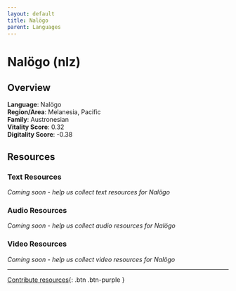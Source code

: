 ```yaml
---
layout: default
title: Nalögo
parent: Languages
---
```


# Nalögo (nlz)

## Overview

**Language**: Nalögo  
**Region/Area**: Melanesia, Pacific  
**Family**: Austronesian  
**Vitality Score**: 0.32  
**Digitality Score**: -0.38  

## Resources

### Text Resources
*Coming soon - help us collect text resources for Nalögo*

### Audio Resources
*Coming soon - help us collect audio resources for Nalögo*

### Video Resources
*Coming soon - help us collect video resources for Nalögo*

---

[Contribute resources](https://fairtrain.github.io/){: .btn .btn-purple }
